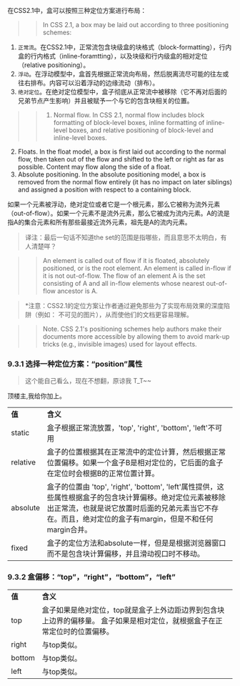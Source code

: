 在CSS2.1中，盒可以按照三种定位方案进行布局：

>>In CSS 2.1, a box may be laid out according to three positioning schemes:

1. `正常流`。在CSS2.1中，正常流包含块级盒的块格式（block-formatting），行内盒的行内格式（inline-foramtting），以及块级和行内级盒的相对定位（relative positioning）。
2. `浮动`。在浮动模型中，盒首先根据正常流向布局，然后脱离流尽可能的往左或往右排布。内容可以沿着浮动的边缘流动（排布）。
3. `绝对定位`。在绝对定位模型中，盒子彻底从正常流中被移除（它不再对后面的兄弟节点产生影响）并且被赋予一个与它的包含块相关的位置。

>>1. Normal flow. In CSS 2.1, normal flow includes block formatting of block-level boxes, inline formatting of inline-level boxes, and relative positioning of block-level and inline-level boxes.
2. Floats. In the float model, a box is first laid out according to the normal flow, then taken out of the flow and shifted to the left or right as far as possible. Content may flow along the side of a float.
3. Absolute positioning. In the absolute positioning model, a box is removed from the normal flow entirely (it has no impact on later siblings) and assigned a position with respect to a containing block.

如果一个元素被浮动，绝对定位或者它是一个根元素，那么它被称为流外元素（out-of-flow）。如果一个元素不是流外元素，那么它被成为流内元素。A的流是指A的集合元素和所有那些最接近流外元素，祖先是A的流内元素。

> 译注：最后一句话不知道the set的范围是指哪些，而且意思不太明白，有人清楚咩？

>>An element is called out of flow if it is floated, absolutely positioned, or is the root element. An element is called in-flow if it is not out-of-flow. The flow of an element A is the set consisting of A and all in-flow elements whose nearest out-of-flow ancestor is A.

> *注意：CSS2.1的定位方案让作者通过避免那些为了实现布局效果的深度陷阱（例如： 不可见的图片），从而使他们的文档更容易理解。

>>Note. CSS 2.1's positioning schemes help authors make their documents more accessible by allowing them to avoid mark-up tricks (e.g., invisible images) used for layout effects.

### 9.3.1 选择一种定位方案：“position”属性

>这个能自己看么，现在不想翻，原谅我 T_T~~

顶楼主,我给你加上。

<table style="border-collapse: collapse">
<tbody>
<tr>
<td>
<b>值</b>
</td>
<td>
<b>含义</b>
</tr>
<tr>
<td>static</td>
<td>盒子根据正常流放置，'top', 'right', 'bottom', 'left'不可用</td>
</tr>
<tr>
<td>relative</td>
<td>
盒子的位置根据其在正常流中的定位计算，然后根据正常位置偏移。如果一个盒子B是相对定位的，它后面的盒子在定位时会根据B的正常位置计算。
</td>
</tr>
<tr>
<td>absolute</td>
<td>
盒子的位置由 'top', 'right', 'bottom', 'left'属性提供，这些属性根据盒子的包含块计算偏移。绝对定位元素被移除出正常流，也就是说它放置时后面的兄弟元素当它不存在。而且，绝对定位的盒子有margin，但是不和任何margin合并。
</td>
</tr>
<tr>
<td>fixed</td>
<td>
盒子的定位方法和absolute一样，但是是根据浏览器窗口而不是包含块计算偏移，并且滑动视口时不移动。
</td>
</tr>
</tbody>
</table>

### 9.3.2 盒偏移：“top”，“right”，“bottom”，“left”

<table style="border-collapse: collapse">
<tbody>
<tr>
<td>
<b>值</b>
</td>
<td>
<b>含义</b>
</tr>
<tr>
<td>top</td>
<td>
盒子如果是绝对定位，top就是盒子上外边距边界到包含块上边界的偏移量。
盒子如果是相对定位，就根据盒子在正常定位时的位置偏移。
</td>
</tr>
<tr>
<td>right</td>
<td>
与top类似。
</td>
</tr>
<tr>
<td>bottom</td>
<td>
与top类似。
</td>
</tr>
<tr>
<td>left</td>
<td>
与top类似。
</td>
</tr>
</tbody>
</table>